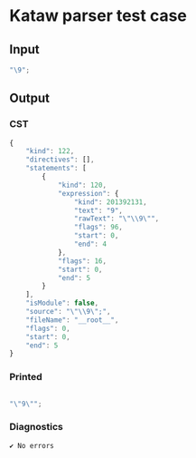 # Kataw parser test case

## Input

`````js
"\9";
`````

## Output

### CST

```javascript
{
    "kind": 122,
    "directives": [],
    "statements": [
        {
            "kind": 120,
            "expression": {
                "kind": 201392131,
                "text": "9",
                "rawText": "\"\\9\"",
                "flags": 96,
                "start": 0,
                "end": 4
            },
            "flags": 16,
            "start": 0,
            "end": 5
        }
    ],
    "isModule": false,
    "source": "\"\\9\";",
    "fileName": "__root__",
    "flags": 0,
    "start": 0,
    "end": 5
}
```

### Printed

```javascript

"\"9\"";
```

### Diagnostics

```javascript
✔ No errors
```

